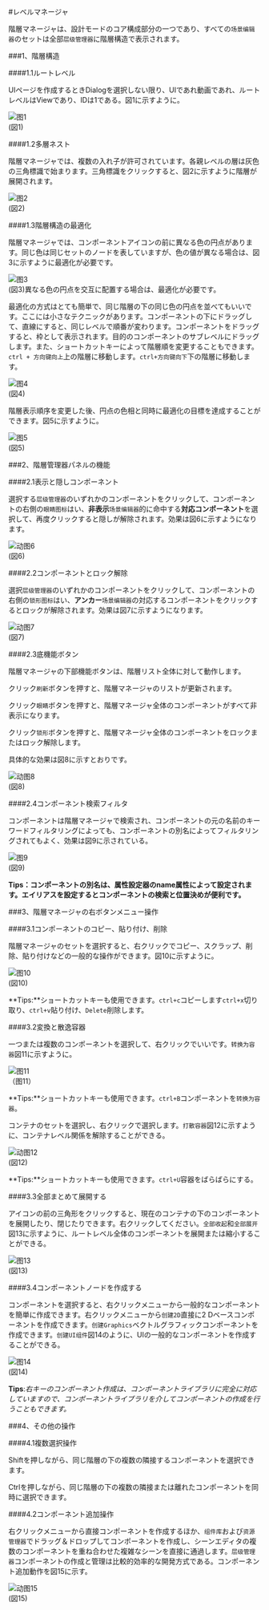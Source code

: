 #レベルマネージャ

階層マネージャは、設計モードのコア構成部分の一つであり、すべての`场景编辑器`のセットは全部`层级管理器`に階層構造で表示されます。



###1、階層構造

####1.1ルートレベル

UIページを作成するときDialogを選択しない限り、UIであれ動画であれ、ルートレベルはViewであり、IDは1である。図1に示すように。

![图1](img/1.png)<br/>(図1)

####1.2多層ネスト

階層マネージャでは、複数の入れ子が許可されています。各親レベルの層は灰色の三角標識で始まります。三角標識をクリックすると、図2に示すように階層が展開されます。

![图2](img/2.png)<br/>(図2)

####1.3階層構造の最適化

階層マネージャでは、コンポーネントアイコンの前に異なる色の円点があります。同じ色は同じセットのノードを表していますが、色の値が異なる場合は、図3に示すように最適化が必要です。

![图3](img/3.png)<br/>(図3)異なる色の円点を交互に配置する場合は、最適化が必要です。

最適化の方式はとても簡単で、同じ階層の下の同じ色の円点を並べてもいいです。ここには小さなテクニックがあります。コンポーネントの下にドラッグして、直線にすると、同じレベルで順番が変わります。コンポーネントをドラッグすると、枠として表示されます。目的のコンポーネントのサブレベルにドラッグします。また、ショートカットキーによって階層順を変更することもできます。`ctrl + 方向键向上`上の階層に移動します。`ctrl+方向键向下`下の階層に移動します。

![图4](img/4.png)<br/>(図4)

階層表示順序を変更した後、円点の色相と同時に最適化の目標を達成することができます。図5に示すように。

![图5](img/5.png)<br/>(図5)



###2、階層管理器パネルの機能

####2.1表示と隠しコンポーネント

選択する`层级管理器`のいずれかのコンポーネントをクリックして、コンポーネントの右側の`眼睛图标`はい、**非表示**`场景编辑器`的に命中する**対応コンポーネント**を選択して、再度クリックすると隠しが解除されます。効果は図6に示すようになります。

![动图6](img/6.gif)<br/>(図6)

####2.2コンポーネントとロック解除

選択`层级管理器`のいずれかのコンポーネントをクリックして、コンポーネントの右側の`锁形图标`はい、**アンカー**`场景编辑器`の対応するコンポーネントをクリックするとロックが解除されます。効果は図7に示すようになります。

![动图7](img/7.gif)<br/>(図7)



####2.3底機能ボタン

階層マネージャの下部機能ボタンは、階層リスト全体に対して動作します。

クリック`刷新`ボタンを押すと、階層マネージャのリストが更新されます。

クリック`眼睛`ボタンを押すと、階層マネージャ全体のコンポーネントがすべて非表示になります。

クリック`锁形`ボタンを押すと、階層マネージャ全体のコンポーネントをロックまたはロック解除します。

具体的な効果は図8に示すとおりです。

![动图8](img/8.gif)<br/>(図8)



####2.4コンポーネント検索フィルタ

コンポーネントは階層マネージャで検索され、コンポーネントの元の名前のキーワードフィルタリングによっても、コンポーネントの別名によってフィルタリングされてもよく、効果は図9に示されている。

![图9](img/9.png)<br/>(図9)

**Tips：コンポーネントの別名は、属性設定器のname属性によって設定されます。エイリアスを設定するとコンポーネントの検索と位置決めが便利です。**



###3、階層マネージャの右ボタンメニュー操作

####3.1コンポーネントのコピー、貼り付け、削除

階層マネージャのセットを選択すると、右クリックでコピー、スクラップ、削除、貼り付けなどの一般的な操作ができます。図10に示すように。

![图10](img/10.png)<br/>(図10)

**Tips:**ショートカットキーも使用できます。`ctrl+c`コピーします`ctrl+x`切り取り、`ctrl+v`貼り付け、`Delete`削除します。

####3.2変換と散逸容器

一つまたは複数のコンポーネントを選択して、右クリックでいいです。`转换为容器`図11に示すように。

![图11](img/11.png) <br/>（图11）


**Tips:**ショートカットキーも使用できます。`ctrl+B`コンポーネントを`转换为容器`。

コンテナのセットを選択し、右クリックで選択します。`打散容器`図12に示すように、コンテナレベル関係を解除することができる。

![动图12](img/12.gif)<br/>(図12)

**Tips:**ショートカットキーも使用できます。`ctrl+U`容器をばらばらにする。

####3.3全部まとめて展開する

アイコンの前の三角形をクリックすると、現在のコンテナの下のコンポーネントを展開したり、閉じたりできます。右クリックしてください。`全部收起`和`全部展开`図13に示すように、ルートレベル全体のコンポーネントを展開または縮小することができる。

![图13](img/13.gif)<br/>(図13)

####3.4コンポーネントノードを作成する

コンポーネントを選択すると、右クリックメニューから一般的なコンポーネントを簡単に作成できます。右クリックメニューから`创建2D`直接に2 Dベースコンポーネントを作成できます。`创建Graphics`ベクトルグラフィックコンポーネントを作成できます。`创建UI组件`図14のように、UIの一般的なコンポーネントを作成することができる。

![图14](img/14.png)<br/>(図14)

**Tips**:*右キーのコンポーネント作成は、コンポーネントライブラリに完全に対応していますので、コンポーネントライブラリを介してコンポーネントの作成を行うこともできます。*



###4、その他の操作

####4.1複数選択操作

Shiftを押しながら、同じ階層の下の複数の隣接するコンポーネントを選択できます。

Ctrlを押しながら、同じ階層の下の複数の隣接または離れたコンポーネントを同時に選択できます。

####4.2コンポーネント追加操作

右クリックメニューから直接コンポーネントを作成するほか、`组件库`および`资源管理器`でドラッグ＆ドロップしてコンポーネントを作成し、シーンエディタの複数のコンポーネントを重ね合わせた複雑なシーンを直接に通過します。`层级管理器`コンポーネントの作成と管理は比較的効率的な開発方式である。コンポーネント追加動作を図15に示す。

![动图15](img/15.gif)<br/>(図15)



